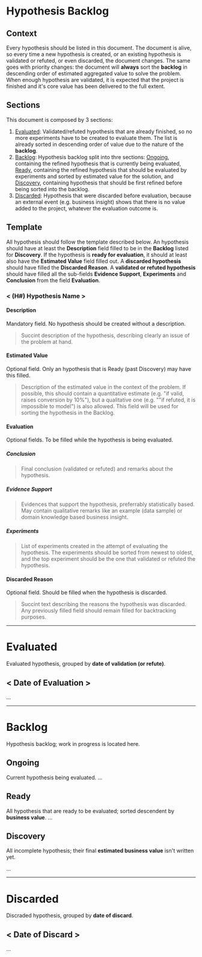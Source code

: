 # Hypothesis Backlog

## Context

Every hypothesis should be listed in this document. The document is alive, so every time a new hypothesis is created, or an existing hypothesis is validated or refuted, or even discarded, the document changes. The same goes with priority changes: the document will **always** sort the **backlog** in descending order of estimated aggregated value to solve the problem. When enough hypothesis are validated, it is expected that the project is finished and it's core value has been delivered to the full extent.

## Sections

This document is composed by 3 sections:
1. [Evaluated](#Evaluated): Validated/refuted hypothesis that are already finished, so no more experiments have to be created to evaluate them. The list is already sorted in descending order of value due to the nature of the **backlog**.
2. [Backlog](#Backlog): Hypothesis backlog split into thre sections: [Ongoing](#Ongoing), containing the refined hypothesis that is currently being evaluated, [Ready](#Ready), containing the refined hypothesis that should be evaluated by experiments and sorted by estimated value for the solution, and [Discovery](#Discovery), containing hypothesis that should be first refined before being sorted into the backlog.
3. [Discarded](#Discarded): Hypothesis that were discarded before evaluation, because an external event (e.g. business insight) shows that there is no value added to the project, whatever the evaluation outcome is.

## Template

All hypothesis should follow the template described below. An hypothesis should have at least the **Description** field filled to be in the **Backlog** listed for **Discovery**. If the hypothesis is **ready for evaluation**, it should at least also have the **Estimated Value** field filled out. A **discarded hypothesis** should have filled the **Discarded Reason**. A **validated or refuted hypothesis** should have filled all the sub-fields **Evidence Support**, **Experiments** and **Conclusion** from the field **Evaluation**.

### < (H#) Hypothesis Name >

#### Description
Mandatory field. No hypothesis should be created without a description.
> Succint description of the hypothesis, describing clearly an issue of the problem at hand.

#### Estimated Value
Optional field. Only an hypothesis that is Ready (past Discovery) may have this filled.   
> Description of the estimated value in the context of the problem. If possible, this should contain a quantitative estimate (e.g. "if valid, raises conversion by 10%"), but a qualitative one (e.g. ""if refuted, it is impossible to model") is also allowed. This field will be used for sorting the hypothesis in the Backlog.

#### Evaluation 
Optional fields. To be filled while the hypothesis is being evaluated.

##### Conclusion
> Final conclusion (validated or refuted) and remarks about the hypothesis.
##### Evidence Support
> Evidences that support the hypothesis, preferrably statistically based. May contain qualitative remarks like an example (data sample) or domain knowledge based business insight.
##### Experiments
> List of experiments created in the attempt of evaluating the hypothesis. The experiments should be sorted from newest to oldest, and the top experiment should be the one that validated or refuted the hypothesis.

#### Discarded Reason
Optional field. Should be filled when the hypothesis is discarded.
    
> Succint text describing the reasons the hypothesis was discarded. Any previously filled field should remain filled for backtracking purposes.


------

# Evaluated

Evaluated hypothesis, grouped by **date of validation (or refute)**. 

## < Date of Evaluation >
...

------

# Backlog

Hypothesis backlog; work in progress is located here.

## Ongoing

Current hypothesis being evaluated.
...


## Ready

All hypothesis that are ready to be evaluated; sorted descendent by **business value**.
...


## Discovery

All incomplete hypothesis; their final **estimated business value** isn't written yet.

...


------

# Discarded

Discraded hypothesis, grouped by **date of discard**. 


## < Date of Discard >
...


